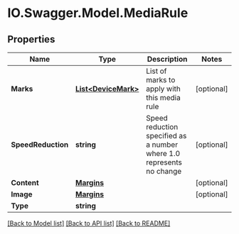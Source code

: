 # IO.Swagger.Model.MediaRule
## Properties

Name | Type | Description | Notes
------------ | ------------- | ------------- | -------------
**Marks** | [**List&lt;DeviceMark&gt;**](DeviceMark.md) | List of marks to apply with this media rule | [optional] 
**SpeedReduction** | **string** | Speed reduction specified as a number where 1.0 represents no change | [optional] 
**Content** | [**Margins**](Margins.md) |  | [optional] 
**Image** | [**Margins**](Margins.md) |  | [optional] 
**Type** | **string** |  | 

[[Back to Model list]](../README.md#documentation-for-models) [[Back to API list]](../README.md#documentation-for-api-endpoints) [[Back to README]](../README.md)

